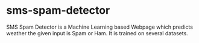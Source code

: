# sms-spam-detector
SMS Spam Detector is a Machine Learning based Webpage which predicts weather the given input is Spam or Ham. It is trained on several datasets.
